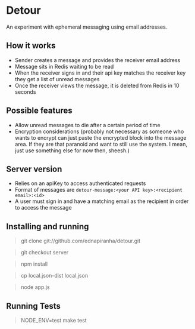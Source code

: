 # Detour

An experiment with ephemeral messaging using email addresses.

## How it works

* Sender creates a message and provides the receiver email address
* Message sits in Redis waiting to be read
* When the receiver signs in and their api key matches the receiver key they get a list of unread messages
* Once the receiver views the message, it is deleted from Redis in 10 seconds

## Possible features

* Allow unread messages to die after a certain period of time
* Encryption considerations (probably not necessary as someone who wants to encrypt can just paste the encrypted block into the message area. If they are that paranoid and want to still use the system. I mean, just use something else for now then, sheesh.)

## Server version

* Relies on an apiKey to access authenticated requests
* Format of messages are `detour-message:<your API key>:<recipient email>:<id>`
* A user must sign in and have a matching email as the recipient in order to access the message

## Installing and running

> git clone git://github.com/ednapiranha/detour.git

> git checkout server

> npm install

> cp local.json-dist local.json

> node app.js

## Running Tests

> NODE_ENV=test make test
